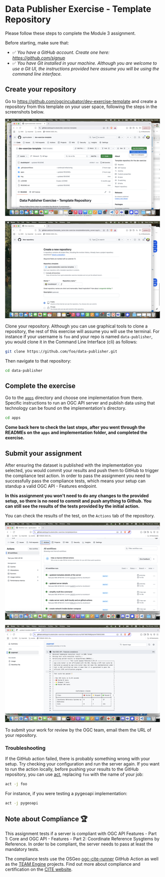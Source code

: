 # Data Publisher Exercise - Template Repository

Please follow these steps to complete the Module 3 assignment.

Before starting, make sure that:

- ✅ *You have a GitHub account. Create one here: https://github.com/signup*
- ✅ *You have Git installed in your machine. Although you are welcome to use a Git UI, the instructions provided here assume you will be using the command line interface.*

## Create your repository

Go to https://github.com/ogcincubator/dev-exercise-template and create a repository from this template on your user space, following the steps in the screenshots below.

![Create repo on GitHub - step 1](./img/github1.png)

![Create repo on GitHub - step 2](./img/github2.png)

Clone your repository. Although you can use graphical tools to clone a repository, the rest of this exercise will assume you will use the terminal. For instance if your username is `foo` and your repo is named `data-publisher`, you would clone it in the Command Line Interface (cli) as follows:

```bash
git clone https://github.com/foo/data-publisher.git
```

Then navigate to that repository:

```bash
cd data-publisher
```

## Complete the exercise

Go to the [`apps`](./apps/) directory and choose one implementation from there. Specific instructions to run an OGC API server and publish data using that technology can be found on the implementation's directory.

```bash
cd apps
```

**Come back here to check the last steps, after you went through the READMEs on the `apps` and implementation folder, and completed the exercise.**

## Submit your assignment

After ensuring the dataset is published with the implementation you selected, you would commit your results and push them to GitHub to trigger the compliance test action. In order to pass the assignment you need to successfully pass the compliance tests, which means your setup can standup a valid OGC API - Features endpoint.

**In this assignment you won't need to do any changes to the provided setup, so there is no need to commit and push anything to Github. You can still see the results of the tests provided by the initial action.**

You can check the results of the test, on the `Actions` tab of the repository.

![Check the output of the GitHub action](./img/github3.png)

![Check the output of the GitHub action](./img/github_action.png)

To submit your work for review by the OGC team, email them the URL of your repository.

### Troubleshooting

If the GitHub action failed, there is probably something wrong with your setup. Try checking your configuration and run the server again. If you want to run the action locally, before pushing your results to the GitHub repository, you can use [act](https://github.com/nektos/act), replacing `foo` with the name of your job: 

```bash
act -j foo
```

For instance, if you were testing a pygeoapi implementation:

```bash
act -j pygeoapi
```

## Note about Compliance 🏆

This assignment tests if a server is compliant with OGC API Features - Part 1: Core and OGC API - Features - Part 2: Coordinate Reference Sysgtems by Reference. In order to be compliant, the server needs to pass at least the mandatory tests.

The compliance tests use the OSGeo [ogc-cite-runner](https://github.com/OSGeo/ogc-cite-runner) GitHub Action as well as the [TEAM Engine](https://github.com/opengeospatial/teamengine) projects. Find out more about compliance and certification on the [CITE website](https://cite.opengeospatial.org/teamengine).
